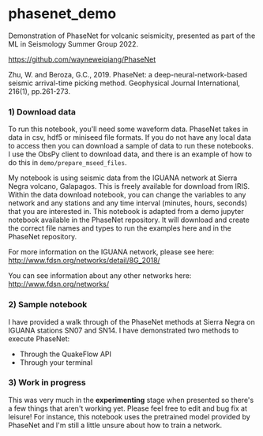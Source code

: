 # phasenet_demo
Demonstration of PhaseNet for volcanic seismicity, presented as part of the ML in Seismology Summer Group 2022. 

https://github.com/wayneweiqiang/PhaseNet

Zhu, W. and Beroza, G.C., 2019. PhaseNet: a deep-neural-network-based seismic arrival-time picking method. Geophysical Journal International, 216(1), pp.261-273.


### 1) Download data
To run this notebook, you'll need some waveform data. PhaseNet takes in data in csv, hdf5 or miniseed file formats. If you do not have any local data to access then you can download a sample of data to run these notebooks. I use the ObsPy client to download data, and there is an example of how to do this in `demo/prepare_mseed_files`.

My notebook is using seismic data from the IGUANA network at Sierra Negra volcano, Galapagos. This is freely available for download from IRIS. Within the data download notebook, you can change the variables to any network and any stations and any time interval (minutes, hours, seconds) that you are interested in. This notebook is adapted from a demo jupyter notebook available in the PhaseNet repository. It will download and create the correct file names and types to run the examples here and in the PhaseNet repository. 

For more information on the IGUANA network, please see here: http://www.fdsn.org/networks/detail/8G_2018/

You can see information about any other networks here: http://www.fdsn.org/networks/


### 2) Sample notebook

I have provided a walk through of the PhaseNet methods at Sierra Negra on IGUANA stations SN07 and SN14. I have demonstrated two methods to execute PhaseNet:
- Through the QuakeFlow API
- Through your terminal

### 3) Work in progress
This was very much in the **experimenting** stage when presented so there's a few things that aren't working yet. Please feel free to edit and bug fix at leisure! For instance, this notebook uses the pretrained model provided by PhaseNet and I'm still a little unsure about how to train a network. 
